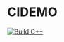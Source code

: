 # CIDEMO
[![Build C++](https://github.com/neelbhatia1/CIDemo/actions/workflows/main.yml/badge.svg?branch=main)](https://github.com/neelbhatia1/CIDemo/actions/workflows/main.yml)
